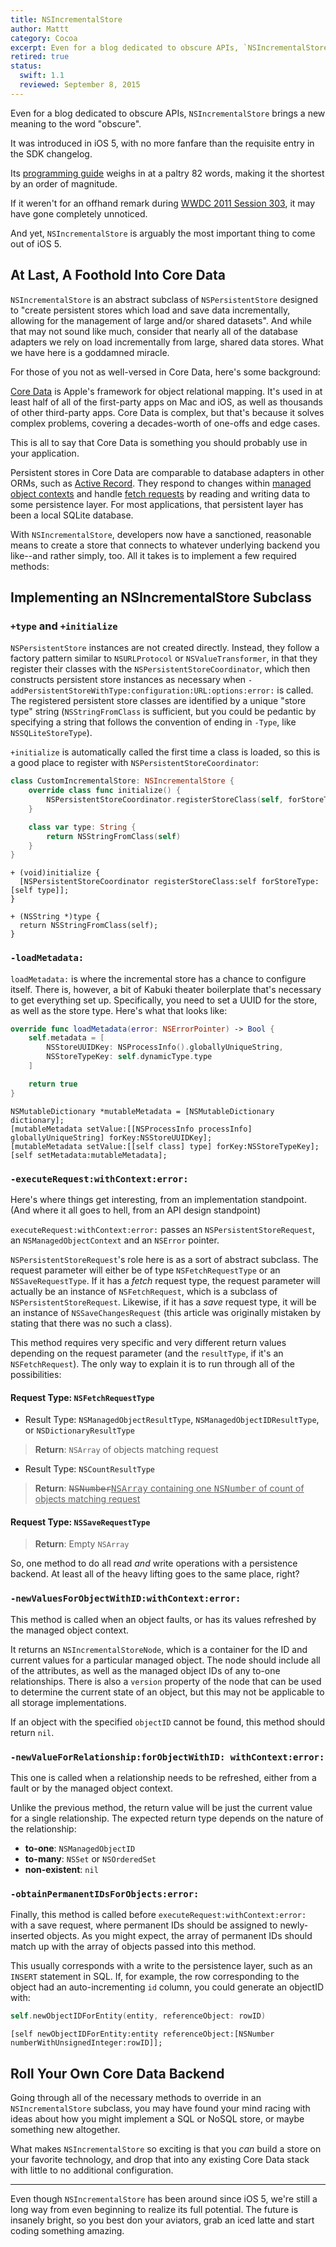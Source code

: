 ```yaml
---
title: NSIncrementalStore
author: Mattt
category: Cocoa
excerpt: Even for a blog dedicated to obscure APIs, `NSIncrementalStore` sets a new standard. It was introduced in iOS 5, with no more fanfare than the requisite entry in the SDK changelog. Ironically, it is arguably the most important thing to come out of iOS 5, which will completely change the way we build apps from here on out.
retired: true
status:
  swift: 1.1
  reviewed: September 8, 2015
---
```


Even for a blog dedicated to obscure APIs, `NSIncrementalStore` brings a new meaning to the word "obscure".

It was introduced in iOS 5, with no more fanfare than the requisite entry in the SDK changelog.

Its [programming guide](https://developer.apple.com/library/mac/#documentation/DataManagement/Conceptual/IncrementalStorePG/Introduction/Introduction.html#//apple_ref/doc/uid/TP40010706) weighs in at a paltry 82 words, making it the shortest by an order of magnitude.

If it weren't for an offhand remark during [WWDC 2011 Session 303](https://deimos.apple.com/WebObjects/Core.woa/BrowsePrivately/adc.apple.com.8266478284.08266478290.8365294535?i=2068798830), it may have gone completely unnoticed.

And yet, `NSIncrementalStore` is arguably the most important thing to come out of iOS 5.

## At Last, A Foothold Into Core Data

`NSIncrementalStore` is an abstract subclass of `NSPersistentStore` designed to "create persistent stores which load and save data incrementally, allowing for the management of large and/or shared datasets". And while that may not sound like much, consider that nearly all of the database adapters we rely on load incrementally from large, shared data stores. What we have here is a goddamned miracle.

For those of you not as well-versed in Core Data, here's some background:

[Core Data](https://developer.apple.com/library/mac/#documentation/cocoa/Conceptual/CoreData/cdProgrammingGuide.html) is Apple's framework for object relational mapping. It's used in at least half of all of the first-party apps on Mac and iOS, as well as thousands of other third-party apps. Core Data is complex, but that's because it solves complex problems, covering a decades-worth of one-offs and edge cases.

This is all to say that Core Data is something you should probably use in your application.

Persistent stores in Core Data are comparable to database adapters in other ORMs, such as [Active Record](http://ar.rubyonrails.org). They respond to changes within [managed object contexts](https://developer.apple.com/library/mac/#documentation/Cocoa/Reference/CoreDataFramework/Classes/NSManagedObjectContext_Class/NSManagedObjectContext.html) and handle [fetch requests](https://developer.apple.com/library/mac/#documentation/Cocoa/Reference/CoreDataFramework/Classes/NSFetchRequest_Class/NSFetchRequest.html) by reading and writing data to some persistence layer. For most applications, that persistent layer has been a local SQLite database.

With `NSIncrementalStore`, developers now have a sanctioned, reasonable means to create a store that connects to whatever underlying backend you like--and rather simply, too. All it takes is to implement a few required methods:

## Implementing an NSIncrementalStore Subclass

### `+type` and `+initialize`

`NSPersistentStore` instances are not created directly. Instead, they follow a factory pattern similar to `NSURLProtocol` or `NSValueTransformer`, in that they register their classes with the `NSPersistentStoreCoordinator`, which then constructs persistent store instances as necessary when `-addPersistentStoreWithType:configuration:URL:options:error:` is called. The registered persistent store classes are identified by a unique "store type" string (`NSStringFromClass` is sufficient, but you could be pedantic by specifying a string that follows the convention of ending in `-Type`, like `NSSQLiteStoreType`).

`+initialize` is automatically called the first time a class is loaded, so this is a good place to register with `NSPersistentStoreCoordinator`:

```swift
class CustomIncrementalStore: NSIncrementalStore {
    override class func initialize() {
        NSPersistentStoreCoordinator.registerStoreClass(self, forStoreType:self.type)
    }

    class var type: String {
        return NSStringFromClass(self)
    }
}
```

```objc
+ (void)initialize {
  [NSPersistentStoreCoordinator registerStoreClass:self forStoreType:[self type]];
}

+ (NSString *)type {
  return NSStringFromClass(self);
}
```

### `-loadMetadata:`

`loadMetadata:` is where the incremental store has a chance to configure itself. There is, however, a bit of Kabuki theater boilerplate that's necessary to get everything set up. Specifically, you need to set a UUID for the store, as well as the store type. Here's what that looks like:

```swift
override func loadMetadata(error: NSErrorPointer) -> Bool {
    self.metadata = [
        NSStoreUUIDKey: NSProcessInfo().globallyUniqueString,
        NSStoreTypeKey: self.dynamicType.type
    ]

    return true
}
```

```objc
NSMutableDictionary *mutableMetadata = [NSMutableDictionary dictionary];
[mutableMetadata setValue:[[NSProcessInfo processInfo] globallyUniqueString] forKey:NSStoreUUIDKey];
[mutableMetadata setValue:[[self class] type] forKey:NSStoreTypeKey];
[self setMetadata:mutableMetadata];
```

### `-executeRequest:withContext:error:`

Here's where things get interesting, from an implementation standpoint. (And where it all goes to hell, from an API design standpoint)

`executeRequest:withContext:error:` passes an `NSPersistentStoreRequest`, an `NSManagedObjectContext` and an `NSError` pointer.

`NSPersistentStoreRequest`'s role here is as a sort of abstract subclass. The request parameter will either be of type `NSFetchRequestType` or an `NSSaveRequestType`. If it has a _fetch_ request type, the request parameter will actually be an instance of `NSFetchRequest`, which is a subclass of `NSPersistentStoreRequest`. Likewise, if it has a _save_ request type, it will be an instance of `NSSaveChangesRequest` (this article was originally mistaken by stating that there was no such a class).

This method requires very specific and very different return values depending on the request parameter (and the `resultType`, if it's an `NSFetchRequest`). The only way to explain it is to run through all of the possibilities:

#### Request Type: `NSFetchRequestType`

- Result Type: `NSManagedObjectResultType`, `NSManagedObjectIDResultType`, or `NSDictionaryResultType`

> **Return**: `NSArray` of objects matching request

- Result Type: `NSCountResultType`

> **Return**: <del><tt>NSNumber</tt></del><ins><tt>NSArray</tt> containing one <tt>NSNumber</tt> of count of objects matching request</ins>

#### Request Type: `NSSaveRequestType`

> **Return**: Empty `NSArray`

So, one method to do all read _and_ write operations with a persistence backend. At least all of the heavy lifting goes to the same place, right?

### `-newValuesForObjectWithID:withContext:error:`

This method is called when an object faults, or has its values refreshed by the managed object context.

It returns an `NSIncrementalStoreNode`, which is a container for the ID and current values for a particular managed object. The node should include all of the attributes, as well as the managed object IDs of any to-one relationships. There is also a `version` property of the node that can be used to determine the current state of an object, but this may not be applicable to all storage implementations.

If an object with the specified `objectID` cannot be found, this method should return `nil`.

### `-newValueForRelationship:forObjectWithID: withContext:error:`

This one is called when a relationship needs to be refreshed, either from a fault or by the managed object context.

Unlike the previous method, the return value will be just the current value for a single relationship. The expected return type depends on the nature of the relationship:

- **to-one**: `NSManagedObjectID`
- **to-many**: `NSSet` or `NSOrderedSet`
- **non-existent**: `nil`

### `-obtainPermanentIDsForObjects:error:`

Finally, this method is called before `executeRequest:withContext:error:` with a save request, where permanent IDs should be assigned to newly-inserted objects. As you might expect, the array of permanent IDs should match up with the array of objects passed into this method.

This usually corresponds with a write to the persistence layer, such as an `INSERT` statement in SQL. If, for example, the row corresponding to the object had an auto-incrementing `id` column, you could generate an objectID with:

```swift
self.newObjectIDForEntity(entity, referenceObject: rowID)
```

```objc
[self newObjectIDForEntity:entity referenceObject:[NSNumber numberWithUnsignedInteger:rowID]];
```

## Roll Your Own Core Data Backend

Going through all of the necessary methods to override in an `NSIncrementalStore` subclass, you may have found your mind racing with ideas about how you might implement a SQL or NoSQL store, or maybe something new altogether.

What makes `NSIncrementalStore` so exciting is that you _can_ build a store on your favorite technology, and drop that into any existing Core Data stack with little to no additional configuration.

---

Even though `NSIncrementalStore` has been around since iOS 5, we're still a long way from even beginning to realize its full potential. The future is insanely bright, so you best don your aviators, grab an iced latte and start coding something amazing.
